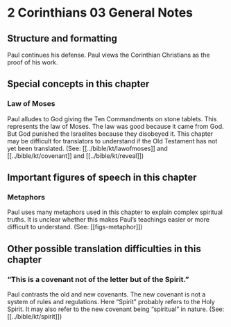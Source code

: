 # 2 Corinthians 03 General Notes
## Structure and formatting

Paul continues his defense. Paul views the Corinthian Christians as the proof of his work.

## Special concepts in this chapter

### Law of Moses
Paul alludes to God giving the Ten Commandments on stone tablets. This represents the law of Moses. The law was good because it came from God. But God punished the Israelites because they disobeyed it. This chapter may be difficult for translators to understand if the Old Testament has not yet been translated. (See: [[../bible/kt/lawofmoses]] and [[../bible/kt/covenant]] and [[../bible/kt/reveal]])

## Important figures of speech in this chapter

### Metaphors
Paul uses many metaphors used in this chapter to explain complex spiritual truths. It is unclear whether this makes Paul’s teachings easier or more difficult to understand. (See: [[figs-metaphor]])

## Other possible translation difficulties in this chapter

### “This is a covenant not of the letter but of the Spirit.”
Paul contrasts the old and new covenants. The new covenant is not a system of rules and regulations. Here “Spirit” probably refers to the Holy Spirit. It may also refer to the new covenant being “spiritual” in nature. (See: [[../bible/kt/spirit]])